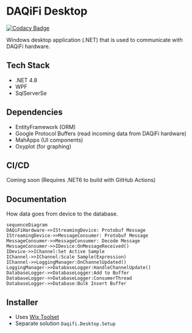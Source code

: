# DAQiFi Desktop

[![Codacy Badge](https://app.codacy.com/project/badge/Grade/9819d20e349c465a8d6c73e57d0bbf76)](https://www.codacy.com/gh/daqifi/daqifi-desktop/dashboard?utm_source=github.com&amp;utm_medium=referral&amp;utm_content=daqifi/daqifi-desktop&amp;utm_campaign=Badge_Grade)

Windows desktop application (.NET) that is used to communicate with DAQiFi hardware.

## Tech Stack

- .NET 4.8
- WPF
- SqlServerSe

## Dependencies

- EntityFramework (ORM)
- Google Protocol Buffers (read incoming data from DAQiFi hardware)
- MahApps (UI components)
- Oxyplot (for graphing)

## CI/CD

Coming soon (Requires .NET6 to build with GitHub Actions)

## Documentation

How data goes from device to the database.

```mermaid
sequenceDiagram
DAQiFiHardware->>IStreamingDevice: Protobuf Message
IStreamingDevice->>MessageConsumer: Protobuf Message
MessageConsumer->>MessageConsumer: Decode Message
MessageConsumer->>IDevice:OnMessageReceived()
IDevice->>IChannel:Set Active Sample
IChannel->>IChannel:Scale Sample(Expression)
IChannel->>LoggingManager:OnChannelUpdated()
LoggingManager->>DatabaseLogger:HandleChannelUpdate()
DatabaseLogger->>DatabaseLogger:Add to Buffer
DatabaseLogger->>DatabaseLogger:ConsumerThread
DatabaseLogger->>Database:Bulk Insert Buffer
```

## Installer

- Uses [Wix Toolset](https://wixtoolset.org/)
- Separate solution `Daqifi.Desktop.Setup`
